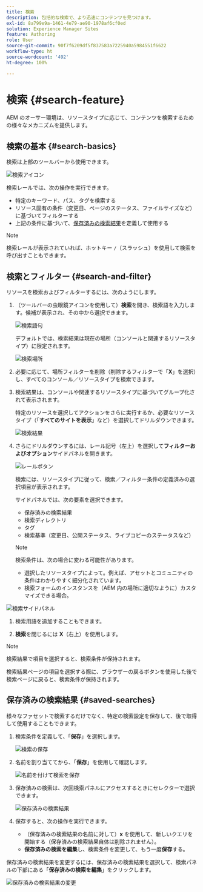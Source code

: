 ```yaml
---
title: 検索
description: 包括的な検索で、より迅速にコンテンツを見つけます。
exl-id: 8a799e9a-1461-4e79-ae90-1978af6cf0ed
solution: Experience Manager Sites
feature: Authoring
role: User
source-git-commit: 90f7f6209df5f837583a7225940a5984551f6622
workflow-type: ht
source-wordcount: '492'
ht-degree: 100%

---
```


# 検索 {#search-feature}

AEM のオーサー環境は、リソースタイプに応じて、コンテンツを検索するための様々なメカニズムを提供します。

## 検索の基本 {#search-basics}

検索は上部のツールバーから使用できます。

![検索アイコン](/help/sites-cloud/authoring/assets/search-icon.png)

検索レールでは、次の操作を実行できます。

* 特定のキーワード、パス、タグを検索する
* リソース固有の条件（変更日、ページのステータス、ファイルサイズなど）に基づいてフィルターする
* 上記の条件に基づいて、[保存済みの検索結果](#saved-searches)を定義して使用する

>[!NOTE]
>
>検索レールが表示されていれば、ホットキー `/`（スラッシュ）を使用して検索を呼び出すこともできます。

## 検索とフィルター {#search-and-filter}

リソースを検索およびフィルターするには、次のようにします。

1. （ツールバーの虫眼鏡アイコンを使用して）**検索**&#x200B;を開き、検索語を入力します。候補が表示され、その中から選択できます。

   ![検索語句](/help/sites-cloud/authoring/assets/search-term.png)

   デフォルトでは、検索結果は現在の場所（コンソールと関連するリソースタイプ）に限定されます。

   ![検索場所](/help/sites-cloud/authoring/assets/search-term-location.png)

1. 必要に応じて、場所フィルターを削除（削除するフィルターで「**X**」を選択）し、すべてのコンソール／リソースタイプを検索できます。
1. 検索結果は、コンソールや関連するリソースタイプに基づいてグループ化されて表示されます。

   特定のリソースを選択してアクションをさらに実行するか、必要なリソースタイプ（「**すべてのサイトを表示**」など）を選択してドリルダウンできます。

   ![検索結果](/help/sites-cloud/authoring/assets/search-results.png)

1. さらにドリルダウンするには、レール記号（左上）を選択して&#x200B;**フィルターおよびオプション**&#x200B;サイドパネルを開きます。

   ![レールボタン](/help/sites-cloud/authoring/assets/rail-button.png)

   検索には、リソースタイプに従って、検索／フィルター条件の定義済みの選択項目が表示されます。

   サイドパネルでは、次の要素を選択できます。

   * 保存済みの検索結果
   * 検索ディレクトリ
   * タグ
   * 検索基準（変更日、公開ステータス、ライブコピーのステータスなど）

   >[!NOTE]
   >
   >検索条件は、次の場合に変わる可能性があります。
   >
   >* 選択したリソースタイプによって。例えば、アセットとコミュニティの条件はわかりやすく細分化されています。
   >* 検索フォームのインスタンスを（AEM 内の場所に適切なように）カスタマイズできる場合。

<!--
  >* Your instance as the [Search Forms](/help/sites-administering/search-forms.md) can be customized (appropriate to the location within AEM).
  -->

![検索サイドパネル](/help/sites-cloud/authoring/assets/search-side-panel.png)

1. 検索用語を追加することもできます。

1. **検索**&#x200B;を閉じるには **X**（右上）を使用します。

>[!NOTE]
>
>検索結果で項目を選択すると、検索条件が保持されます。
>
>検索結果ページの項目を選択する際に、ブラウザーの戻るボタンを使用した後で検索ページに戻ると、検索条件が保持されます。

## 保存済みの検索結果 {#saved-searches}

様々なファセットで検索するだけでなく、特定の検索設定を保存して、後で取得して使用することもできます。

1. 検索条件を定義して、「**保存**」を選択します。

   ![検索の保存](/help/sites-cloud/authoring/assets/search-side-panel.png)

1. 名前を割り当ててから、「**保存**」を使用して確認します。

   ![名前を付けて検索を保存](/help/sites-cloud/authoring/assets/search-save-name.png)

1. 保存済みの検索は、次回検索パネルにアクセスするときにセレクターで選択できます。

   ![保存済みの検索結果](/help/sites-cloud/authoring/assets/saved-searches.png)

1. 保存すると、次の操作を実行できます。

   * （保存済みの検索結果の名前に対して）**x** を使用して、新しいクエリを開始する（保存済みの検索結果自体は削除されません）。
   * **保存済みの検索を編集**&#x200B;し、検索条件を変更して、もう一度&#x200B;**保存**&#x200B;する。

保存済みの検索結果を変更するには、保存済みの検索結果を選択して、検索パネルの下部にある「**保存済みの検索を編集**」をクリックします。

![保存済みの検索結果の変更](/help/sites-cloud/authoring/assets/saved-searches-modify.png)
